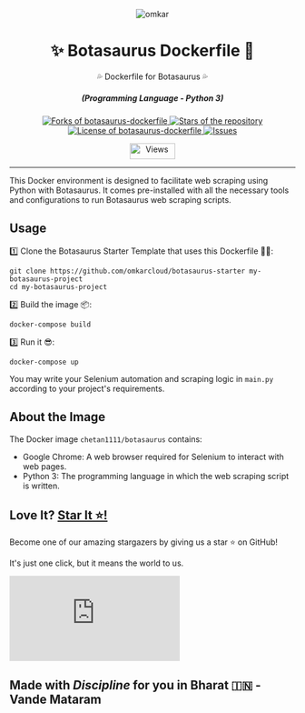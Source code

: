<p align="center">
  <img src="https://www.omkar.cloud/images/favicon/prod/favicon-256x256.png" alt="omkar" />
</p>
<div align="center" style="margin-top: 0;">
  <h1>✨ Botasaurus Dockerfile 🤖</h1>
  <p>💦 Dockerfile for Botasaurus 💦</p>
</div>
<em>
  <h5 align="center">(Programming Language - Python 3)</h5>
</em>
<p align="center">
  <a href="#">
    <img alt="Forks of botasaurus-dockerfile" src="https://img.shields.io/github/forks/omkarcloud/botasaurus-dockerfile?style=for-the-badge" />
  </a>
  <a href="#">
    <img alt="Stars of the repository" src="https://img.shields.io/github/stars/omkarcloud/botasaurus-dockerfile?style=for-the-badge&color=yellow" />
  </a>
  <a href="#">
    <img alt="License of botasaurus-dockerfile" src="https://img.shields.io/github/license/omkarcloud/botasaurus-dockerfile?color=orange&style=for-the-badge" />
  </a>
  <a href="https://github.com/omkarcloud/botasaurus-dockerfile/issues">
    <img alt="Issues" src="https://img.shields.io/github/issues/omkarcloud/botasaurus-dockerfile?color=purple&style=for-the-badge" />
  </a>
</p>
<p align="center">
  <img src="https://views.whatilearened.today/views/github/omkarcloud/botasaurus-dockerfile.svg" width="80px" height="28px" alt="Views" />
</p>


---

This Docker environment is designed to facilitate web scraping using Python with Botasaurus. It comes pre-installed with all the necessary tools and configurations to run Botasaurus web scraping scripts.

## Usage

1️⃣ Clone the Botasaurus Starter Template that uses this Dockerfile 🧙‍♀️:
```shell
git clone https://github.com/omkarcloud/botasaurus-starter my-botasaurus-project
cd my-botasaurus-project
```

2️⃣ Build the image 📦:
```shell
docker-compose build
```
3️⃣ Run it 😎:
```shell
docker-compose up
```

You may write your Selenium automation and scraping logic in `main.py` according to your project's requirements.

## About the Image

The Docker image `chetan1111/botasaurus` contains:

- Google Chrome: A web browser required for Selenium to interact with web pages.
- Python 3: The programming language in which the web scraping script is written.

## Love It? [Star It ⭐!](https://github.com/omkarcloud/botasaurus-dockerfile)

Become one of our amazing stargazers by giving us a star ⭐ on GitHub!

It's just one click, but it means the world to us.

[![Stargazers for @omkarcloud/botasaurus-dockerfile](https://bytecrank.com/nastyox/reporoster/php/stargazersSVG.php?user=omkarcloud&repo=botasaurus-dockerfile)](https://github.com/omkarcloud/botasaurus-dockerfile/stargazers)

## Made with *Discipline* for you in Bharat 🇮🇳 - Vande Mataram
